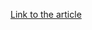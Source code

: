 [Link to the article](https://medium.com/insomniacs/shadows-with-a-chance-of-blacknix-badc0f2f41cb)
